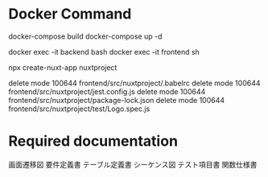 # Docker Command

docker-compose build
docker-compose up -d

docker exec -it backend bash
docker exec -it frontend sh

npx create-nuxt-app nuxtproject



delete mode 100644 frontend/src/nuxtproject/.babelrc
delete mode 100644 frontend/src/nuxtproject/jest.config.js
delete mode 100644 frontend/src/nuxtproject/package-lock.json
delete mode 100644 frontend/src/nuxtproject/test/Logo.spec.js


# Required documentation

画面遷移図
要件定義書
テーブル定義書
シーケンス図
テスト項目書
関数仕様書
